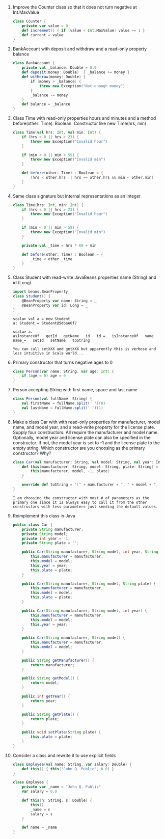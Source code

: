 1. Improve the Counter class so that it does not turn negative at Int.MaxValue

	```scala
	class Counter {
		private var value = 0
		def increment() { if (value < Int.MaxValue) value += 1 }
		def current = value
	}
	```

2. BankAccount with deposit and withdraw and a read-only property balance

	```scala
	class BankAccount {
		private val _balance: Double = 0.0
		def deposit(money: Double)  { _balance += money }
		def withdraw(money: Double) {
			if (money > _balance) {
				throw new Exception("Not enough money")
			}
			_balance -= money
		}
		def balance = _balance
	}
	```

3. Class Time with read-only properties hours and minutes and a method before(other: Time): Boolean. Constructor like new Time(hrs, min)

	```scala
	class Time(val hrs: Int, val min: Int) {
		if (hrs < 0 || hrs > 23) {
			throw new Exception("Invalid hour")
		}

		if (min < 0 || min > 59) {
			throw new Exception("Invalid min")
		}

		def before(other: Time) : Boolean = {
			(hrs < other.hrs || hrs == other.hrs && min < other.min)
		}
	}
	```

4. Same class signature but internal representations as an integer

	```scala
	class Time(hrs: Int, min: Int) {
		if (hrs < 0 || hrs > 23) {
			throw new Exception("Invalid hour")
		}

		if (min < 0 || min > 59) {
			throw new Exception("Invalid min")
		}

		private val _time = hrs * 60 + min

		def before(other: Time) : Boolean = {
			_time < other._time
		}
	}
	```

5. Class Student with read-write JavaBeans properties name (String) and id (Long).

	```scala
	import beans.BeanProperty
	class Student() {
		@BeanProperty var name: String = _
		@BeanProperty var id: Long = _
	}
	```

	```
	scala> val a = new Student
	a: Student = Student@5dbae6f7

	scala> a.
	asInstanceOf   getId   getName   id   id_=   isInstanceOf   name   name_=   setId   setName   toString

	You can call setXXX and getXXX but apparently this is verbose and less intuitive in Scala world...
	```

6. Primary constructor that turns negative ages to 0

	```scala
	class Person(var name: String, var age: Int) {
		if (age < 0) age = 0
	}
	```

7. Person accepting String with first name, space and last name

	```scala
	class Person(val fullName: String) {
		val firstName = fullName.split(' ')(0)
		val lastName = fullName.split(' ')(1)
	}
	```

8. Make a class Car with with read-only properties for manufacturer, model name, and model year, and a read-write property for the license plate. Supply four constructors. All require the manufacturer and model name. Optionally, model year and license plate can also be specified in the constructor. If not, the model year is set to -1 and the license plate to the empty string. Which constructor are you choosing as the primary constructor? Why?

	```scala
	class Car(val manufacturer: String, val model: String, val year: Integer = -1, var plate: String = "") {
		def this(manufacturer: String, model: String, plate: String) = {
			this(manufacturer, model, -1, plate)
		}

		override def toString = "[" + manufacturer + ", " + model + ", " + year + ", '" + plate + "']"
	}
	```

	```
	I am choosing the constructor with most # of parameters as the primary one since it is always easy to call it from the other constructors with less parameters just sending the default values.
	```

9. Reimplement this class in Java

	```java
	public class Car {
		private String manufacturer;
		private String model;
		private int year = -1;
		private String plate = "";

		public Car(String manufacturer, String model, int year, String plate) {
			this.manufacturer = manufacturer;
			this.model = model;
			this.year = year;
			this.plate = plate;
		}

		public Car(String manufacturer, String model, String plate) {
			this.manufacturer = manufacturer;
			this.model = model;
			this.plate = plate;
		}

		public Car(String manufacturer, String model, int year) {
			this.manufacturer = manufacturer;
			this.model = model;
			this.year = year;
		}

		public Car(String manufacturer, String model) {
			this.manufacturer = manufacturer;
			this.model = model;
		}

		public String getManufacturer() {
			return manufacturer;
		}

		public String getModel() {
			return model;
		}

		public int getYear() {
			return year;
		}

		public String getPlate() {
			return plate;
		}

		public void setPlate(String plate) {
			this.plate = plate;
		}
	}

	```

10. Consider a class and rewrite it to use explicit fields

	```scala
	class Employee(val name: String, var salary: Double) {
		def this() { this("John Q. Public", 0.0) }
	}
	```

	```scala
	class Employee {
		private var _name = "John Q. Public"
		var salary = 0.0

		def this(n: String, s: Double) {
			this()
			_name = n
			salary = s
		}

		def name = _name
	}
	```


